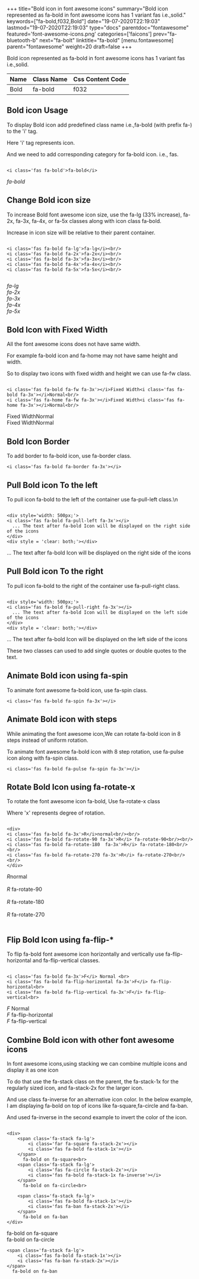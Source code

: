 +++
title="Bold icon in font awesome icons"
summary="Bold icon represented as fa-bold in font awesome icons has 1 variant fas i.e.,solid."
keywords=["fa-bold,f032,Bold"]
date="19-07-2020T22:19:03"
lastmod="19-07-2020T22:19:03"
type="docs"
parentdoc="fontawesome"
featured='font-awesome-icons.png'
categories=['faicons']
prev="fa-bluetooth-b"
next="fa-bolt"
linktitle="fa-bold"
[menu.fontawesome]
parent="fontawesome"
weight=20
draft=false
+++


Bold icon represented as fa-bold in font awesome icons has 1 variant fas i.e.,solid.

<div class='table-responsive'><table class='table'><thead><tr><th>Name</th><th>Class Name</th><th>Css Content Code</th></tr></thead><tbody><tr><td>Bold</td><td>fa-bold</td><td>f032</td></tr></tbody></table></div>



## Bold icon Usage

To display Bold icon add predefined class name i.e.,fa-bold (with prefix fa-) to the 'i' tag.

Here 'i' tag represents icon.

And we need to add corresponding category for fa-bold icon. i.e., fas.


```

<i class='fas fa-bold'>fa-bold</i>
```

<i class='fas fa-bold'>fa-bold</i>




## Change Bold icon size
To increase Bold font awesome icon size, use the fa-lg (33% increase), fa-2x, fa-3x, fa-4x, or fa-5x classes along with icon class fa-bold.

Increase in icon size will be relative to their parent container. 

```

<i class='fas fa-bold fa-lg'>fa-lg</i><br/>
<i class='fas fa-bold fa-2x'>fa-2x</i><br/>
<i class='fas fa-bold fa-3x'>fa-3x</i><br/>
<i class='fas fa-bold fa-4x'>fa-4x</i><br/>
<i class='fas fa-bold fa-5x'>fa-5x</i><br/>
            
```

<i class='fas fa-bold fa-lg'>fa-lg</i><br/>
<i class='fas fa-bold fa-2x'>fa-2x</i><br/>
<i class='fas fa-bold fa-3x'>fa-3x</i><br/>
<i class='fas fa-bold fa-4x'>fa-4x</i><br/>
<i class='fas fa-bold fa-5x'>fa-5x</i><br/>
            



## Bold Icon with Fixed Width 

All the font awesome icons does not have same width.

For example fa-bold icon and fa-home may not have same height and width.

So to display two icons with fixed width and height we can use fa-fw class.


```

<i class='fas fa-bold fa-fw fa-3x'></i>Fixed Width<i class='fas fa-bold fa-3x'></i>Normal<br/>
<i class='fas fa-home fa-fw fa-3x'></i>Fixed Width<i class='fas fa-home fa-3x'></i>Normal<br/>
```

<i class='fas fa-bold fa-fw fa-3x'></i>Fixed Width<i class='fas fa-bold fa-3x'></i>Normal<br/>
<i class='fas fa-home fa-fw fa-3x'></i>Fixed Width<i class='fas fa-home fa-3x'></i>Normal<br/>



## Bold Icon Border 

To add border to fa-bold icon, use fa-border class.


```
<i class='fas fa-bold fa-border fa-3x'></i>

```
<i class='fas fa-bold fa-border fa-3x'></i>





## Pull Bold icon To the left

To pull icon fa-bold to the left of the container use fa-pull-left class.\n

```

<div style='width: 500px;'>
<i class='fas fa-bold fa-pull-left fa-3x'></i>
  ... The text after fa-bold Icon will be displayed on the right side of the icons
</div>
<div style = 'clear: both;'></div>
```

<div style='width: 500px;'>
<i class='fas fa-bold fa-pull-left fa-3x'></i>
  ... The text after fa-bold Icon will be displayed on the right side of the icons
</div>
<div style = 'clear: both;'></div>




## Pull Bold icon To the right
To pull icon fa-bold to the right of the container use fa-pull-right class.

```

<div style='width: 500px;'>
<i class='fas fa-bold fa-pull-right fa-3x'></i>
  ... The text after fa-bold Icon will be displayed on the left side of the icons
</div>
<div style = 'clear: both;'></div>
```

<div style='width: 500px;'>
<i class='fas fa-bold fa-pull-right fa-3x'></i>
  ... The text after fa-bold Icon will be displayed on the left side of the icons
</div>
<div style = 'clear: both;'></div>

These two classes can used to add single quotes or double quotes to the text.


## Animate Bold icon using fa-spin
To animate font awesome fa-bold icon, use fa-spin class.

```
<i class='fas fa-bold fa-spin fa-3x'></i>
```
<i class='fas fa-bold fa-spin fa-3x'></i>




## Animate Bold icon with steps
While animating the font awesome icon,We can rotate fa-bold icon in 8 steps instead of uniform rotation.

To animate font awesome fa-bold icon with 8 step rotation, use fa-pulse icon along with fa-spin class.


```
<i class='fas fa-bold fa-pulse fa-spin fa-3x'></i>

```
<i class='fas fa-bold fa-pulse fa-spin fa-3x'></i>





## Rotate Bold Icon using fa-rotate-x
To rotate the font awesome icon fa-bold, Use fa-rotate-x class

Where 'x' represents degree of rotation.


```

<div>
<i class='fas fa-bold fa-3x'>R</i>normal<br/><br/>
<i class='fas fa-bold fa-rotate-90 fa-3x'>R</i> fa-rotate-90<br/><br/> 
<i class='fas fa-bold fa-rotate-180  fa-3x'>R</i> fa-rotate-180<br/><br/> 
<i class='fas fa-bold fa-rotate-270 fa-3x'>R</i> fa-rotate-270<br/><br/>
</div>
```

<div>
<i class='fas fa-bold fa-3x'>R</i>normal<br/><br/>
<i class='fas fa-bold fa-rotate-90 fa-3x'>R</i> fa-rotate-90<br/><br/> 
<i class='fas fa-bold fa-rotate-180  fa-3x'>R</i> fa-rotate-180<br/><br/> 
<i class='fas fa-bold fa-rotate-270 fa-3x'>R</i> fa-rotate-270<br/><br/>
</div>




## Flip Bold Icon using fa-flip-*
To flip fa-bold font awesome icon horizontally and vertically use fa-flip-horizontal and fa-flip-vertical classes. 

```

<i class='fas fa-bold fa-3x'>F</i> Normal <br>
<i class='fas fa-bold fa-flip-horizontal fa-3x'>F</i> fa-flip-horizontal<br>
<i class='fas fa-bold fa-flip-vertical fa-3x'>F</i> fa-flip-vertical<br>
```

<i class='fas fa-bold fa-3x'>F</i> Normal <br>
<i class='fas fa-bold fa-flip-horizontal fa-3x'>F</i> fa-flip-horizontal<br>
<i class='fas fa-bold fa-flip-vertical fa-3x'>F</i> fa-flip-vertical<br>




## Combine Bold icon with other font awesome icons
In font awesome icons,using stacking we can combine multiple icons and display it as one icon 

To do that use the fa-stack class on the parent, the fa-stack-1x for the regularly sized icon, and fa-stack-2x for the larger icon.

And use class fa-inverse for an alternative icon color. 
In the below example, I am displaying fa-bold on top of icons like fa-square,fa-circle and fa-ban.

And used fa-inverse in the second example to invert the color of the icon.

```

<div>
    <span class='fa-stack fa-lg'>
        <i class='far fa-square fa-stack-2x'></i>
        <i class='fas fa-bold fa-stack-1x'></i>
    </span>
      fa-bold on fa-square<br>
    <span class='fa-stack fa-lg'>
        <i class='fas fa-circle fa-stack-2x'></i>
        <i class='fas fa-bold fa-stack-1x fa-inverse'></i>
    </span>
      fa-bold on fa-circle<br>

    <span class='fa-stack fa-lg'>
        <i class='fas fa-bold fa-stack-1x'></i>
        <i class='fas fa-ban fa-stack-2x'></i>
    </span>
      fa-bold on fa-ban
</div>
```

<div>
    <span class='fa-stack fa-lg'>
        <i class='far fa-square fa-stack-2x'></i>
        <i class='fas fa-bold fa-stack-1x'></i>
    </span>
      fa-bold on fa-square<br>
    <span class='fa-stack fa-lg'>
        <i class='fas fa-circle fa-stack-2x'></i>
        <i class='fas fa-bold fa-stack-1x fa-inverse'></i>
    </span>
      fa-bold on fa-circle<br>

    <span class='fa-stack fa-lg'>
        <i class='fas fa-bold fa-stack-1x'></i>
        <i class='fas fa-ban fa-stack-2x'></i>
    </span>
      fa-bold on fa-ban
</div>







